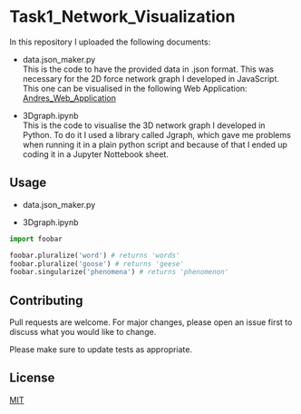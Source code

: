 # Task1_Network_Visualization

In this repository I uploaded the following documents:
- data.json_maker.py <br />
This is the code to have the provided data in .json format. This was necessary for the 2D force network graph I developed in JavaScript. This one can be visualised in the following Web Application: [Andres_Web_Application](https://andresagdt515.github.io/Task2_Web_Development/)

- 3Dgraph.ipynb <br />
This is the code to visualise the 3D network graph I developed in Python. To do it I used a library called Jgraph, which gave me problems when running it in a plain python script and because of that I ended up coding it in a Jupyter Nottebook sheet.


## Usage

- data.json_maker.py <br />


- 3Dgraph.ipynb <br />


```python
import foobar

foobar.pluralize('word') # returns 'words'
foobar.pluralize('goose') # returns 'geese'
foobar.singularize('phenomena') # returns 'phenomenon'
```

## Contributing
Pull requests are welcome. For major changes, please open an issue first to discuss what you would like to change.

Please make sure to update tests as appropriate.

## License
[MIT](https://choosealicense.com/licenses/mit/)
